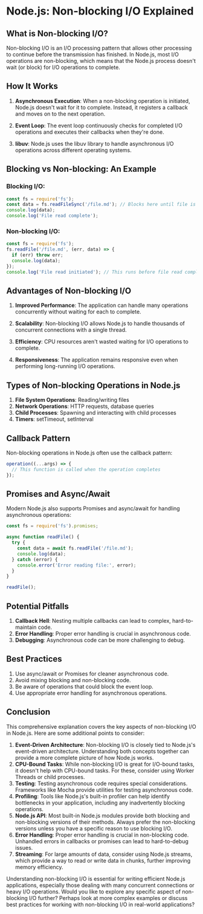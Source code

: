 # Node.js: Non-blocking I/O Explained

## What is Non-blocking I/O?

Non-blocking I/O is an I/O processing pattern that allows other processing to continue before the transmission has finished. In Node.js, most I/O operations are non-blocking, which means that the Node.js process doesn't wait (or block) for I/O operations to complete.

## How It Works

1. **Asynchronous Execution**: When a non-blocking operation is initiated, Node.js doesn't wait for it to complete. Instead, it registers a callback and moves on to the next operation.

2. **Event Loop**: The event loop continuously checks for completed I/O operations and executes their callbacks when they're done.

3. **libuv**: Node.js uses the libuv library to handle asynchronous I/O operations across different operating systems.

## Blocking vs Non-blocking: An Example

### Blocking I/O:

```javascript
const fs = require('fs');
const data = fs.readFileSync('/file.md'); // Blocks here until file is read
console.log(data);
console.log('File read complete');
```

### Non-blocking I/O:

```javascript
const fs = require('fs');
fs.readFile('/file.md', (err, data) => {
  if (err) throw err;
  console.log(data);
});
console.log('File read initiated'); // This runs before file read completes
```

## Advantages of Non-blocking I/O

1. **Improved Performance**: The application can handle many operations concurrently without waiting for each to complete.

2. **Scalability**: Non-blocking I/O allows Node.js to handle thousands of concurrent connections with a single thread.

3. **Efficiency**: CPU resources aren't wasted waiting for I/O operations to complete.

4. **Responsiveness**: The application remains responsive even when performing long-running I/O operations.

## Types of Non-blocking Operations in Node.js

1. **File System Operations**: Reading/writing files
2. **Network Operations**: HTTP requests, database queries
3. **Child Processes**: Spawning and interacting with child processes
4. **Timers**: setTimeout, setInterval

## Callback Pattern

Non-blocking operations in Node.js often use the callback pattern:

```javascript
operation((...args) => {
  // This function is called when the operation completes
});
```

## Promises and Async/Await

Modern Node.js also supports Promises and async/await for handling asynchronous operations:

```javascript
const fs = require('fs').promises;

async function readFile() {
  try {
    const data = await fs.readFile('/file.md');
    console.log(data);
  } catch (error) {
    console.error('Error reading file:', error);
  }
}

readFile();
```

## Potential Pitfalls

1. **Callback Hell**: Nesting multiple callbacks can lead to complex, hard-to-maintain code.
2. **Error Handling**: Proper error handling is crucial in asynchronous code.
3. **Debugging**: Asynchronous code can be more challenging to debug.

## Best Practices

1. Use async/await or Promises for cleaner asynchronous code.
2. Avoid mixing blocking and non-blocking code.
3. Be aware of operations that could block the event loop.
4. Use appropriate error handling for asynchronous operations.

## Conclusion

This comprehensive explanation covers the key aspects of non-blocking I/O in Node.js. Here are some additional points to consider:

1. **Event-Driven Architecture**: Non-blocking I/O is closely tied to Node.js's event-driven architecture. Understanding both concepts together can provide a more complete picture of how Node.js works.
2. **CPU-Bound Tasks**: While non-blocking I/O is great for I/O-bound tasks, it doesn't help with CPU-bound tasks. For these, consider using Worker Threads or child processes.
3. **Testing**: Testing asynchronous code requires special considerations. Frameworks like Mocha provide utilities for testing asynchronous code.
4. **Profiling**: Tools like Node.js's built-in profiler can help identify bottlenecks in your application, including any inadvertently blocking operations.
5. **Node.js API**: Most built-in Node.js modules provide both blocking and non-blocking versions of their methods. Always prefer the non-blocking versions unless you have a specific reason to use blocking I/O.
6. **Error Handling**: Proper error handling is crucial in non-blocking code. Unhandled errors in callbacks or promises can lead to hard-to-debug issues.
7. **Streaming**: For large amounts of data, consider using Node.js streams, which provide a way to read or write data in chunks, further improving memory efficiency.

Understanding non-blocking I/O is essential for writing efficient Node.js applications, especially those dealing with many concurrent connections or heavy I/O operations.
Would you like to explore any specific aspect of non-blocking I/O further? Perhaps look at more complex examples or discuss best practices for working with non-blocking I/O in real-world applications?
